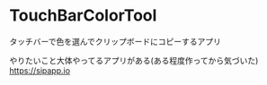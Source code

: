 # TouchBarColorTool
タッチバーで色を選んでクリップボードにコピーするアプリ

やりたいこと大体やってるアプリがある(ある程度作ってから気づいた)
https://sipapp.io
